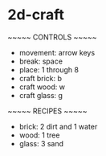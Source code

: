 # 2d-craft

\~~~~~ CONTROLS ~~~~~
- movement: arrow keys
- break: space
- place: 1 through 8
- craft brick: b
- craft wood: w
- craft glass: g

\~~~~~ RECIPES ~~~~~
- brick: 2 dirt and 1 water
- wood: 1 tree
- glass: 3 sand
